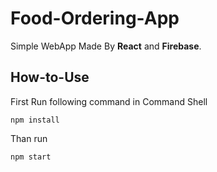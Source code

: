 # Food-Ordering-App
Simple WebApp Made By <b>React</b> and <b>Firebase</b>.
## How-to-Use
First Run following command in Command Shell
```
npm install
```
Than run 
```
npm start
```
